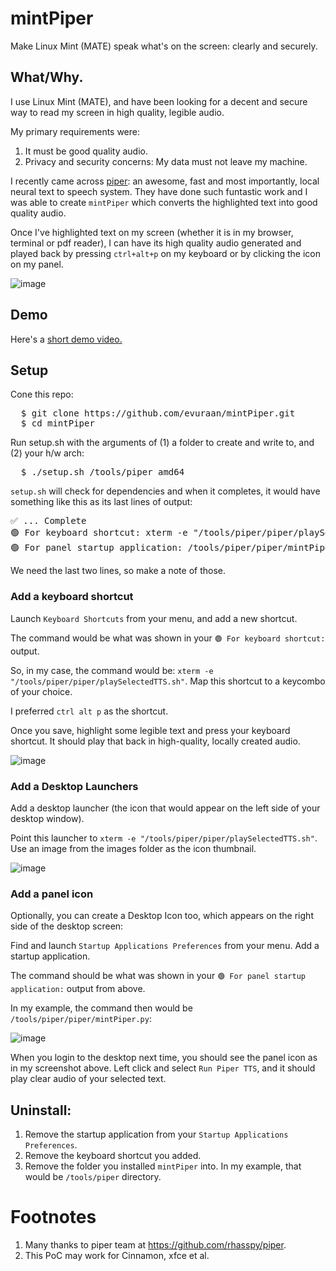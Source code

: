 # mintPiper

Make Linux Mint (MATE) speak what's on the screen: clearly and securely. 

## What/Why.
I use Linux Mint (MATE), and have been looking for a decent and secure way to read my screen in high quality, legible audio.  

My primary requirements were:
1. It must be good quality audio.
2. Privacy and security concerns: My data must not leave my machine.

I recently came across <a href="https://github.com/rhasspy/piper">piper</a>: an awesome, fast and most importantly, local neural text to speech system. They have done such funtastic work and I was able to create `mintPiper` which converts the highlighted text into good quality audio. 


Once I've highlighted text on my screen (whether it is in my browser, terminal or pdf reader), I can have its high quality audio generated and played back by pressing `ctrl+alt+p` on my keyboard or by clicking the icon on my panel. 

![image](https://github.com/evuraan/mintPiper/assets/39205936/ea611c7a-6cbf-40dd-a132-c0e2b553ea6c)


## Demo
Here's a [short demo video.](https://evuraan.info/evuraan/stuff/mintPiperDemo.mp4)

## Setup

Cone this repo:
<pre>
  $ git clone https://github.com/evuraan/mintPiper.git
  $ cd mintPiper
</pre>

Run setup.sh with the arguments of (1) a folder to create and write to, and (2) your h/w arch:
<pre>
  $ ./setup.sh /tools/piper amd64
</pre>
`setup.sh` will check for dependencies and when it completes, it would have something like this as its last lines of output:
<pre>
✅ ... Complete
🟢 For keyboard shortcut: xterm -e "/tools/piper/piper/playSelectedTTS.sh"
🟢 For panel startup application: /tools/piper/piper/mintPiper.py
</pre>
We need the last two lines, so make a note of those. 
### Add a keyboard shortcut
Launch `Keyboard Shortcuts` from your menu, and add a new shortcut. 

The command would be what was shown in your `🟢 For keyboard shortcut:` output. 

So, in my case, the command would be: `xterm -e "/tools/piper/piper/playSelectedTTS.sh"`. Map this shortcut to a keycombo of your choice. 

I preferred `ctrl alt p` as the shortcut. 

Once you save,  highlight some legible text and press your keyboard shortcut. It should play that back in high-quality, locally created audio. 


![image](https://github.com/evuraan/mintPiper/assets/39205936/c86a7a5e-b422-417d-9122-94ee60165c9b)


### Add a Desktop Launchers
Add a desktop launcher (the icon that would appear on the left side of your desktop window). 

Point this launcher to  `xterm -e "/tools/piper/piper/playSelectedTTS.sh"`. Use an image from the images folder as the icon thumbnail. 

![image](https://github.com/evuraan/mintPiper/assets/39205936/b0ab7046-2be1-4c35-bdb9-53c853831668)



### Add a panel icon 

Optionally, you can create a Desktop Icon too, which appears on the right side of the desktop screen:

Find and launch `Startup Applications Preferences` from your menu. Add a startup application. 

The command should be what was shown in your `🟢 For panel startup application:` output from above. 

In my example, the command then would be `/tools/piper/piper/mintPiper.py`:

![image](https://github.com/evuraan/mintPiper/assets/39205936/c205524f-5075-4d07-9f65-36e08baca46c)

When you login to the desktop next time, you should see the panel icon as in my screenshot above. Left click and select `Run Piper TTS`, and it should play clear audio of your selected text. 

## Uninstall:
1. Remove the startup application from your `Startup Applications Preferences`.
2. Remove the keyboard shortcut you added.
3. Remove the folder you installed `mintPiper` into. In my example, that would be `/tools/piper` directory. 

# Footnotes
1. Many thanks to piper team at https://github.com/rhasspy/piper.
2. This PoC may work for Cinnamon, xfce et al.

